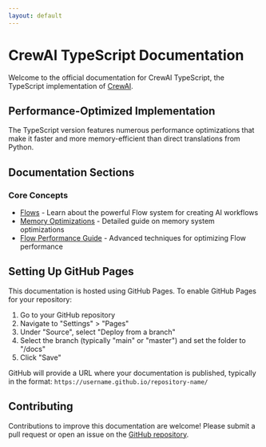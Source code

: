 ```yaml
---
layout: default
---
```


# CrewAI TypeScript Documentation

Welcome to the official documentation for CrewAI TypeScript, the TypeScript implementation of [CrewAI](https://github.com/joaomdmoura/crewAI).

## Performance-Optimized Implementation

The TypeScript version features numerous performance optimizations that make it faster and more memory-efficient than direct translations from Python.

## Documentation Sections

### Core Concepts

- [Flows](flows.html) - Learn about the powerful Flow system for creating AI workflows
- [Memory Optimizations](memory-optimizations.html) - Detailed guide on memory system optimizations
- [Flow Performance Guide](flow-performance-guide.html) - Advanced techniques for optimizing Flow performance

## Setting Up GitHub Pages

This documentation is hosted using GitHub Pages. To enable GitHub Pages for your repository:

1. Go to your GitHub repository
2. Navigate to "Settings" > "Pages"
3. Under "Source", select "Deploy from a branch"
4. Select the branch (typically "main" or "master") and set the folder to "/docs"
5. Click "Save"

GitHub will provide a URL where your documentation is published, typically in the format: `https://username.github.io/repository-name/`

## Contributing

Contributions to improve this documentation are welcome! Please submit a pull request or open an issue on the [GitHub repository](https://github.com/joaomdmoura/crewai-ts).
